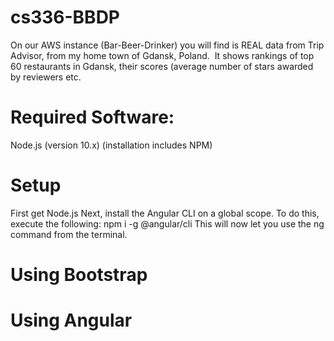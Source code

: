 # cs336-BBDP

On our AWS instance (Bar-Beer-Drinker) you will find is REAL data from Trip Advisor, from my home town of Gdansk, Poland.  It shows rankings of top 60 restaurants in Gdansk, their scores (average number of stars awarded by reviewers etc.

# Required Software:
Node.js (version 10.x)
(installation includes NPM)
# Setup
First get Node.js
Next, install the Angular CLI on a global scope. To do this, execute the following:
npm i -g @angular/cli
This will now let you use the ng command from the terminal.
# Using Bootstrap
# Using Angular


